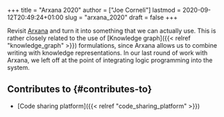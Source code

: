 +++
title = "Arxana 2020"
author = ["Joe Corneli"]
lastmod = 2020-09-12T20:49:24+01:00
slug = "arxana_2020"
draft = false
+++

Revisit [Arxana](https://repo.or.cz/w/arxana.git) and turn it into something that we can actually use.
This is rather closely related to the use of [Knowledge graph]({{< relref "knowledge_graph" >}})
formulations, since Arxana allows us to combine writing with knowledge
representations.  In our last round of work with Arxana, we left off
at the point of integrating logic programming into the system.


## Contributes to {#contributes-to}

-   [Code sharing platform]({{< relref "code_sharing_platform" >}})
